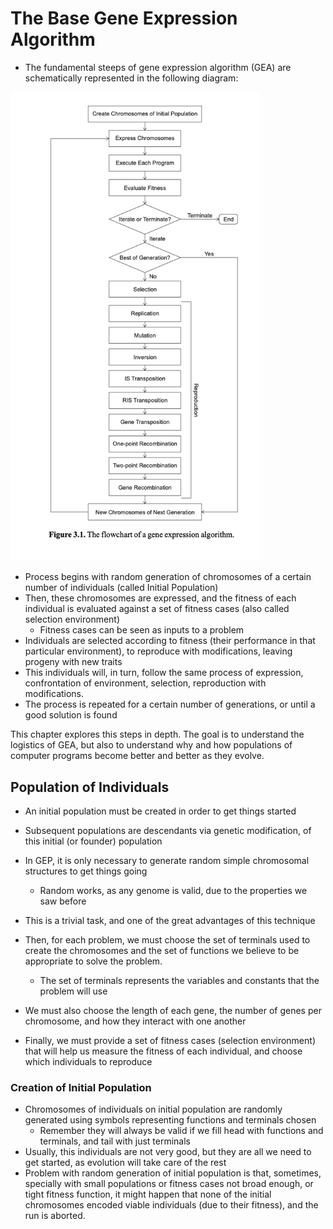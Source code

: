 # The Base Gene Expression Algorithm 

- The fundamental steeps of gene expression algorithm (GEA) are schematically represented in the following diagram: 

<img src="./img/3.1.png" width="400"/>

- Process begins with random generation of chromosomes of a certain number of individuals (called Initial Population)
- Then, these chromosomes are expressed, and the fitness of each individual is evaluated against a set of fitness cases (also called selection environment)
    - Fitness cases can be seen as inputs to a problem
- Individuals are selected according to fitness (their performance in that particular environment), to reproduce with modifications, leaving progeny with new traits
- This individuals will, in turn, follow the same process of expression, confrontation of environment, selection, reproduction with modifications. 
- The process is repeated for a certain number of generations, or until a good solution is found 

This chapter explores this steps in depth. The goal is to understand the logistics of GEA, but also to understand why and how populations of computer programs become better and better as they evolve. 

## Population of Individuals

- An initial population must be created in order to get things started 
- Subsequent populations are descendants via genetic modification, of this initial (or founder) population
- In GEP, it is only necessary to generate random simple chromosomal structures to get things going 
    - Random works, as any genome is valid, due to the properties we saw before
- This is a trivial task, and one of the great advantages of this technique

- Then, for each problem, we must choose the set of terminals used to create the chromosomes and the set of functions we believe to be appropriate to solve the problem. 
    - The set of terminals represents the variables and constants that the problem will use 
- We must also choose the length of each gene, the number of genes per chromosome, and how they interact with one another
- Finally, we must provide a set of fitness cases (selection environment) that will help us measure the fitness of each individual, and choose which individuals to reproduce

### Creation of Initial Population 

- Chromosomes of individuals on initial population are randomly generated using symbols representing functions and terminals chosen
    - Remember they will always be valid if we fill head with functions and terminals, and tail with just terminals
- Usually, this individuals are not very good, but they are all we need to get started, as evolution will take care of the rest
- Problem with random generation of initial population is that, sometimes, specially with small populations or fitness cases not broad enough, or tight fitness function, it might happen that none of the initial chromosomes encoded viable individuals (due to their fitness), and the run is aborted.  
